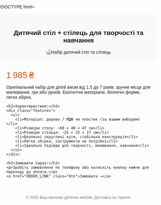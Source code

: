 !DOCTYPE html>
<html lang="uk">
<head>
  <meta charset="UTF‑8">
  <meta name="viewport" content="width=device-width, initial-scale=1.0">
  <title>Дитячий стіл та стілець – покупки тепло</title>
  <style>
    body { font-family: Arial, sans-serif; margin:0; padding:0; }
    .hero { background: #f9f9f9; padding: 20px; text-align: center; }
    .hero img { max-width: 100%; height: auto; border-radius: 8px; }
    .content { padding: 20px; max-width: 800px; margin: auto; }
    .price { font-size: 2em; color: #d35400; margin: 10px 0; }
    .btn { display: inline-block; background: #27ae60; color: white; padding: 12px 20px; text-decoration: none; border-radius: 5px; }
    .features ul { list-style: none; padding-left: 0; }
    .features li { margin-bottom: 8px; }
    footer { text-align: center; padding: 20px; font-size: 0.9em; color: #777; }
  </style>
</head>
<body>

  <section class="hero">
    <h1>Дитячий стіл + стілець для творчості та навчання</h1>
    <img src="PHOTO_URL" alt="Набір дитячий стіл та стілець">
  </section>

  <section class="content">
    <p class="price">1 985 ₴</p>
    <p>Оригінальний набір для дітей віком від 1.5 до 7 років: зручне місце для малювання, гри або уроків. Екологічні матеріали, безпечні форми, легка збірка.</p>

    <h2>Характеристики:</h2>
    <div class="features">
      <ul>
        <li>Матеріал: дерево / МДФ чи пластик (за вашим вибором)</li>
        <li>Розміри столу: ~60 × 40 × 47 см</li>
        <li>Розміри стільця: ~25 × 25 × 27 см</li>
        <li>Безпечні скруглені кути, стабільна конструкція</li>
        <li>Легка збірка, інструменти не потрібні</li>
        <li>Ідеально підійде для творчості, малювання, навчання</li>
      </ul>
    </div>

    <h2>Замовити зараз:</h2>
    <p>Зробіть замовлення по телефону або натисніть кнопку нижче для переходу до оплати.</p>
    <a href="ORDER_LINK" class="btn">Замовити →</a>
  </section>

  <footer>© 2025 Ваш магазин дитячих меблів. Доставка по Україні.</footer>

</body>
</html>
